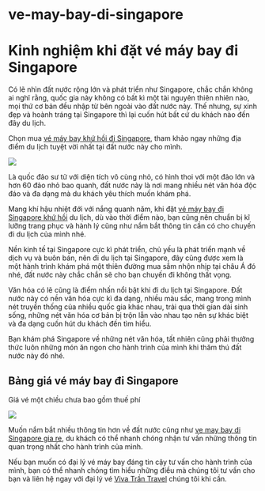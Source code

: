 # ve-may-bay-di-singapore
<h1>Kinh nghiệm khi đặt vé máy bay đi Singapore</h1>

Có lẽ nhìn đất nước rộng lớn và phát triển như Singapore, chắc chắn không ai nghĩ rằng, quốc gia này không có bất kì một tài nguyên thiên nhiên nào, mọi thứ cơ bản đều nhập từ bên ngoài vào đất nước này. Thế nhưng, sự xinh đẹp và hoành tráng tại Singapore thì lại cuốn hút bất cứ du khách nào đến đây du lịch.

Chọn mua <a href  = "http://vivatrantravel.vn/ve-may-bay-di-singapore.html">vé máy bay khứ hồi đi Singapore</a>, tham khảo ngay những địa điểm du lịch tuyệt vời nhất tại đất nước này cho mình.

<img src  = "https://vemaybaychinaairlines.com/wp-content/uploads/2016/04/ve-may-bay-di-singapore.jpg" />

Là quốc đảo sư tử với diện tích vô cùng nhỏ, có hình thoi với một đảo lớn và hơn 60 đảo nhỏ bao quanh, đất nước này là nơi mang nhiều nét văn hóa độc đáo và đa dạng mà du khách yêu thích muốn khám phá.

Mang khí hậu nhiệt đới với nắng quanh năm, khi đặt <a href  = "https://vivatrantravel.com/ve-quoc-te/ve-may-bay-di-singapore.html">vé máy bay đi Singapore khứ hồi</a> du lịch, dù vào thời điểm nào, bạn cũng nên chuẩn bị kĩ lưỡng trang phục và hành lý cũng như nắm bắt thông tin cần có cho chuyến đi du lịch của mình nhé.

Nền kinh tế tại Singapore cực kì phát triển, chủ yếu là phát triển mạnh về dịch vụ và buôn bán, nên đi du lịch tại Singapore, đây cũng được xem là một hành trình khám phá một thiên đường mua sắm nhộn nhịp tại châu Á đó nhé, đất nước này chắc chắn sẽ cho bạn chuyến đi không thất vọng.

Văn hóa có lẽ cũng là điểm nhấn nổi bật khi đi du lịch tại Singapore. Đất nước này có nền văn hóa cực kì đa dạng, nhiều màu sắc, mang trong mình nét truyền thống của nhiều quốc gia khác nhau, trải qua thời gian dài sinh sống, những nét văn hóa cơ bản bị trộn lẫn vào nhau tạo nên sự khác biệt và đa dạng cuốn hút du khách đến tìm hiểu.

Bạn khám phá Singapore về những nét văn hóa, tất nhiên cũng phải thưởng thức luôn những món ăn ngon cho hành trình của mình khi thăm thú đất nước này đó nhé.

<h2>Bảng giá vé máy bay đi Singapore</h2>

Giá vé một chiều chưa bao gồm thuế phí

<img src  = "https://vemaybaychinaairlines.com/wp-content/uploads/2016/04/ve-may-bay-di-singapore-5.jpg" />

Muốn nắm bắt nhiều thông tin hơn về đất nước cũng như <a href  = "https://visaxuatnhapcanh.vn/ve-may-bay-di-singapore.html">ve may bay di Singapore gia re</a>, du khách có thể nhanh chóng nhận tư vấn những thông tin quan trọng nhất cho hành trình của mình.

Nếu bạn muốn có đại lý vé máy bay đáng tin cậy tư vấn cho hành trình của mình, bạn có thể nhanh chóng tìm hiểu những điều mà chúng tôi tư vấn cho bạn và liên hệ ngay với đại lý vé <a href  = "http://vivatrantravel.vn/">Viva Trần Travel</a> chúng tôi khi cần.

